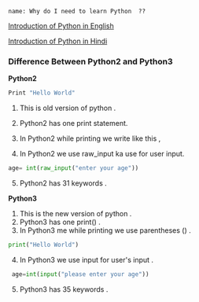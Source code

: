 ```ngMeta
name: Why do I need to learn Python  ??
```


[Introduction of Python in English
](https://www.youtube.com/watch?v=UlpurGz1-TU&t=9s)


[Introduction of Python in Hindi
](https://www.youtube.com/watch?v=iWNpVTYSt74)



### Difference Between Python2 and Python3

**Python2**

```python
Print "Hello World"
```

1. This is old version of python .
2. Python2 has one print statement.
3. In Python2 while printing we write like this ,


4. In Python2 we use raw_input ka use for user input.

```python 
age= int(raw_input("enter your age"))
```

5. Python2 has 31 keywords .



**Python3**


1. This is the new version of python .
2. Python3 has one print() .
3. In Python3 me while  printing  we use parentheses () .
```python
print("Hello World")
 ```
4. In Python3 we use input for user's input .
```python
 age=int(input("please enter your age"))
  ```
5. Python3 has 35 keywords .

